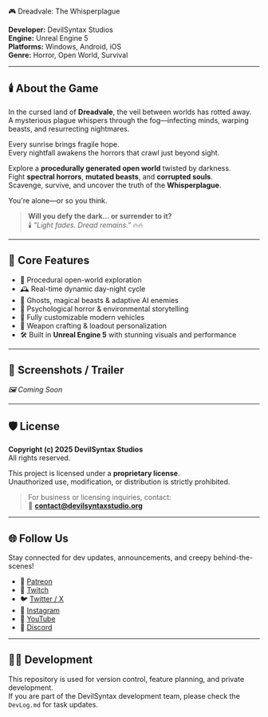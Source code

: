 🎮 Dreadvale: The Whisperplague

**Developer:** DevilSyntax Studios  
**Engine:** Unreal Engine 5  
**Platforms:** Windows, Android, iOS  
**Genre:** Horror, Open World, Survival  

---

## 🕯️ About the Game

In the cursed land of **Dreadvale**, the veil between worlds has rotted away.  
A mysterious plague whispers through the fog—infecting minds, warping beasts, and resurrecting nightmares.

Every sunrise brings fragile hope.  
Every nightfall awakens the horrors that crawl just beyond sight.

Explore a **procedurally generated open world** twisted by darkness.  
Fight **spectral horrors**, **mutated beasts**, and **corrupted souls**.  
Scavenge, survive, and uncover the truth of the **Whisperplague**.

You're alone—or so you think.

> **Will you defy the dark… or surrender to it?**  
> 🕯️ *"Light fades. Dread remains."* 🔥🔥

---

## 🧪 Core Features

- 🌌 Procedural open-world exploration  
- 🕰️ Real-time dynamic day-night cycle  
- 👻 Ghosts, magical beasts & adaptive AI enemies  
- 🧠 Psychological horror & environmental storytelling  
- 🚙 Fully customizable modern vehicles  
- 🔫 Weapon crafting & loadout personalization  
- 🛠️ Built in **Unreal Engine 5** with stunning visuals and performance

---

## 📸 Screenshots / Trailer

_🖼️ Coming Soon_

---

## 🛡️ License

**Copyright (c) 2025 DevilSyntax Studios**  
All rights reserved.

This project is licensed under a **proprietary license**.  
Unauthorized use, modification, or distribution is strictly prohibited.

> For business or licensing inquiries, contact:  
📧 **contact@devilsyntaxstudio.org**

---

## 🌐 Follow Us

Stay connected for dev updates, announcements, and creepy behind-the-scenes!

- 👑 [Patreon](patreon.com/DevilSyntax)
- 🐫 [Twitch](https://www.twitch.tv/officialdevilsyntax?sr=a)
- 🐦 [Twitter / X](https://x.com/DevilSyntax?t=kfWJxQ5mFf_JFK5-VNIeMQ&s=09)
- 📸 [Instagram](https://www.instagram.com/devilsyntax?igsh=MTNrcnE5c3lxNTNlZw==)
- 🎥 [YouTube](https://youtube.com/@devilsyntax?si=Eb4BjjH1pclEKw-7)
- 💬 [Discord](https://discord.gg/BB5mAmuQfN)

---

## 🧑‍💻 Development

This repository is used for version control, feature planning, and private development.  
If you are part of the DevilSyntax development team, please check the `DevLog.md` for task updates.
